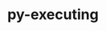 ---
title: "py-executing"
layout: cache
categories: [package, develop-2025-04-27]
meta: {"compilers": ["none"], "num_specs": 5, "num_specs_by_stack": {"data-vis-sdk": 1, "e4s": 2, "e4s-neoverse-v2": 2, "root": 5}, "oss": ["ubuntu20.04", "ubuntu22.04"], "platforms": ["linux"], "stacks": ["data-vis-sdk", "e4s", "e4s-neoverse-v2", "root"], "targets": ["neoverse_v2", "x86_64_v3"], "versions": ["2.1.0"]}
spec_details: [{"compiler": "none", "hash": "dqvv62tsemyxjfblpxi67kf6prfftds5", "os": "ubuntu22.04", "platform": "linux", "size": "-", "stacks": ["e4s", "root"], "target": "x86_64_v3", "variants": ["build_system=python_pip"], "versions": ["2.1.0"]}, {"compiler": "none", "hash": "incbpywx5p4mkxr6dn5cswb36ejrru7q", "os": "ubuntu22.04", "platform": "linux", "size": "-", "stacks": ["e4s", "root"], "target": "x86_64_v3", "variants": ["build_system=python_pip"], "versions": ["2.1.0"]}, {"compiler": "none", "hash": "lcbt54lxexdplgzarz7732sh3hhqztav", "os": "ubuntu20.04", "platform": "linux", "size": "-", "stacks": ["data-vis-sdk", "root"], "target": "x86_64_v3", "variants": ["build_system=python_pip"], "versions": ["2.1.0"]}, {"compiler": "none", "hash": "pdzfsyzsk7khuj7liqag5t5sppnvnolt", "os": "ubuntu22.04", "platform": "linux", "size": "-", "stacks": ["e4s-neoverse-v2", "root"], "target": "neoverse_v2", "variants": ["build_system=python_pip"], "versions": ["2.1.0"]}, {"compiler": "none", "hash": "qaobrzj4ynrn2pfazo5vt4lgkk3hdhri", "os": "ubuntu22.04", "platform": "linux", "size": "-", "stacks": ["e4s-neoverse-v2", "root"], "target": "neoverse_v2", "variants": ["build_system=python_pip"], "versions": ["2.1.0"]}]
---
